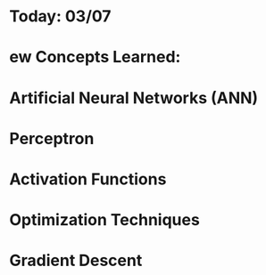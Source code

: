 <!-- Anuthi_Training Progress Log
Start Date: 16/06
Topics Covered:

 NumPy

 Pandas

 Matplotlib

 Seaborn

 Complete Machine Learning Concepts (including hands-on programs)

 Note: Created a new repository Anuthi_@_Training due to issues with the previous one. -->

# Today: 03/07
# ew Concepts Learned:

 # Artificial Neural Networks (ANN)

# Perceptron

# Activation Functions

# Optimization Techniques

# Gradient Descent